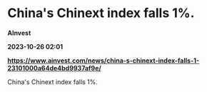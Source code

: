 # China's Chinext index falls 1%.
**AInvest**

**2023-10-26 02:01**

**https://www.ainvest.com/news/china-s-chinext-index-falls-1-23101000a64de4bd9937af9e/**

China's Chinext index falls 1%.
